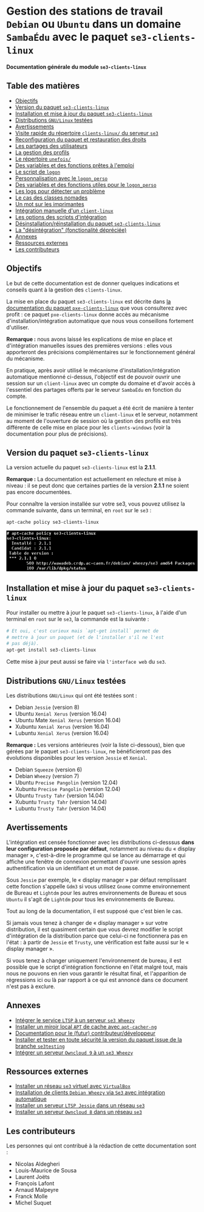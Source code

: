 # Gestion des stations de travail `Debian` ou `Ubuntu` dans un domaine `SambaÉdu` avec le paquet `se3-clients-linux`


**Documentation générale du module `se3-clients-linux`**


## Table des matières

* [Objectifs](#objectifs)
* [Version du paquet `se3-clients-linux`](#version-du-paquet-se3-clients-linux)
* [Installation et mise à jour du paquet `se3-clients-linux`](#installation-et-mise-à-jour-du-paquet-se3-clients-linux)
* [Distributions `GNU/Linux` testées](#distributions-gnulinux-test%C3%A9es)
* [Avertissements](#avertissements)
* [Visite rapide du répertoire `clients-linux/` du serveur `se3`](visite_rapide.md#visite-rapide-du-répertoire-clients-linux-du-serveur-se3)
* [Reconfiguration du paquet et restauration des droits](reconfiguration_restauration.md#reconfiguration-du-paquet-et-restauration-des-droits)
* [Les partages des utilisateurs](partages_utilisateurs.md#les-partages-des-utilisateurs)
* [La gestion des profils](gestion_profils.md#la-gestion-des-profils)
* [Le répertoire `unefois/`](repertoire_unefois.md#le-répertoire-unefois)
* [Des variables et des fonctions prêtes à l'emploi](variables_fonctions.md#des-variables-et-des-fonctions-prêtes-à-lemploi-pour-des-scripts)
* [Le script de `logon`](script_logon.md#le-script-de-logon)
* [Personnalisation avec le `logon_perso`](logon_perso.md#personnaliser-le-script-de-logon)
* [Des variables et des fonctions utiles pour le `logon_perso`](variables_fonctions_logon.md#quelques-variables-et-fonctions-prêtes-à-lemploi-pour-personnaliser-le-script-de-logon)
* [Les logs pour détecter un problème](logs_detecter_probleme.md#les-logs-pour-détecter-un-problème)
* [Le cas des classes nomades](classes_nomades.md#le-cas-des-classes-nomades)
* [Un mot sur les imprimantes](imprimantes.md#un-mot-sur-les-imprimantes)
* [Intégration manuelle d'un `client-linux`](impatients.md#intégration-manuelle-dun-client-linux)
* [Les options des scripts d'intégration](options_scripts.md#les-options-des-scripts-dintégration)
* [Désinstallation/réinstallation du paquet `se3-clients-linux`](desinstall_reinstall_paquet.md#désinstallationréinstallation-du-paquet-se3-clients-linux)
* [La "désintégration" (fonctionalité dépréciée)](desintegration.md#la-désintégration-dépréciée)
* [Annexes](#annexes)
* [Ressources externes](#ressources-externes)
* [Les contributeurs](#lescontributeurs)



## Objectifs

Le but de cette documentation est de donner quelques indications et conseils quant à la gestion des `clients-linux`.

La mise en place du paquet `se3-clients-linux` est décrite dans [la documentation du paquet `pxe-clients-linux`](../pxe-clients-linux/README.md#installation-de-clients-linux-debian-et-ubuntu-via-se3--intégration-automatique) que vous consulterez  avec profit : ce paquet `pxe-clients-linux` donne accès au mécanisme d'installation/intégration automatique
que nous vous conseillons fortement d'utiliser.

**Remarque :** nous avons laissé les explications de mise en place et d'intégration manuelles issues des premières versions : elles vous apporteront des précisions complémentaires sur le fonctionnement général du mécanisme.

En pratique, après avoir utilisé le mécanisme d'installation/intégration automatique mentionné ci-dessus, l'objectif est de pouvoir ouvrir une session
sur un `client-linux` avec un compte du domaine et d'avoir
accès à l'essentiel des partages offerts par le serveur
`SambaÉdu` en fonction du compte.

Le fonctionnement de l'ensemble du paquet a été écrit de
manière à tenter de minimiser le trafic réseau entre un
`client-linux` et le serveur, notamment au moment de
l'ouverture de session où la gestion des profils est très
différente de celle mise en place pour les `clients-windows`
(voir la documentation pour plus de précisions).


## Version du paquet `se3-clients-linux`

La version actuelle du paquet `se3-clients-linux` est la **2.1.1**.

**Remarque :** La documentation est actuellement en relecture et mise à niveau : il se peut donc que certaines parties de la version **2.1.1** ne soient pas encore documentées.

Pour connaître la version installée sur votre se3,
vous pouvez utilisez la commande suivante,
dans un terminal, en `root` sur le `se3` :
```sh
apt-cache policy se3-clients-linux
```
![policy_se3-clients-linux.png](../pxe-clients-linux/images/policy_se3-clients-linux.png)


## Installation et mise à jour du paquet `se3-clients-linux`

Pour installer ou mettre à jour le paquet `se3-clients-linux`,
à l'aide d'un terminal en `root` sur le `se3`,
la commande est la suivante :
```sh
# Et oui, c'est curieux mais `apt-get install` permet de
# mettre à jour un paquet (et de l'installer s'il ne l'est
# pas déjà).
apt-get install se3-clients-linux
```

Cette mise à jour peut aussi se faire via `l'interface web` du `se3`.


## Distributions `GNU/Linux` testées

Les distributions `GNU/Linux` qui ont été testées sont :

* Debian `Jessie` (version 8)
* Ubuntu `Xenial Xerus` (version 16.04)
* Ubuntu Mate `Xenial Xerus` (version 16.04)
* Xubuntu `Xenial Xerus` (version 16.04)
* Lubuntu `Xenial Xerus` (version 16.04)

**Remarque :** Les versions antérieures (voir la liste ci-dessous), bien que gérées par le paquet `se3-clients-linux`, ne bénéficieront pas des évolutions disponibles pour les version `Jessie` et `Xenial`.

* Debian `Squeeze` (version 6)
* Debian `Wheezy` (version 7)
* Ubuntu `Precise Pangolin` (version 12.04)
* Xubuntu `Precise Pangolin` (version 12.04)
* Ubuntu `Trusty Tahr` (version 14.04)
* Xubuntu `Trusty Tahr` (version 14.04)
* Lubuntu `Trusty Tahr` (version 14.04)


## Avertissements

L'intégration est censée fonctionner
avec les distributions ci-desssus **dans leur configuration
proposée par défaut**, notamment au niveau du « display
manager », c'est-à-dire le programme qui se lance au
démarrage et qui affiche une fenêtre de connexion permettant
d'ouvrir une session après authentification via un
identifiant et un mot de passe.

Sous `Jessie` par exemple,
le « display manager » par défaut remplissant cette fonction s'appelle
`Gdm3` si vous utilisez `Gnome` comme environnement de Bureau
et `Lightdm` pour les autres environnements de Bureau
et sous `Ubuntu`
il s'agit de `Lightdm` pour tous les environnements de Bureau.

Tout au long de la documentation, il est supposé que c'est bien le cas.

Si jamais vous tenez à changer de « display manager » sur
votre distribution, il est quasiment certain que vous devrez
modifier le script d'intégration de la distribution parce
que celui-ci ne fonctionnera pas en l'état : à partir de `Jessie`
et `Trusty`, une vérification est faite aussi sur le « display manager ».

Si vous tenez à changer uniquement l'environnement de bureau,
il est possible que le script d'intégration fonctionne en l'état
malgré tout, mais nous ne pouvons en rien vous garantir le
résultat final, et l'apparition de régressions ici ou là par
rapport à ce qui est annoncé dans ce document n'est pas à
exclure.


## Annexes

* [Intégrer le service `LTSP` à un serveur `se3 Wheezy`](ltsp.md#installation-du-service-ltsp---client-lourd-fat-client-sur-un-serveur-samba-edu-3)
* [Installer un miroir local `APT` de cache avec `apt-cacher-ng`](apt-cacher-ng.md#mise-en-place-dapt-cacher-ng)
* [Documentation pour le (futur) contributeur/développeur](../dev-clients-linux/README.md#documentation-pour-le-futur--contributeurdéveloppeur)
* [Installer et tester en toute sécurité la version du paquet issue de la branche `se3testing`](upgrade-via-se3testing.md#installer-et-tester-en-toute-sécurité-la-version-du-paquet-issue-de-la-branche-se3testing)
* [Intégrer un serveur `Owncloud 9` à un `se3 Wheezy`](owncloud.md#installation-downcloud-9-90-ou-91-sur-un-serveur-samba-edu-3)


## Ressources externes

* [Installer un réseau `se3` virtuel avec `VirtualBox`](http://wiki.dane.ac-versailles.fr/index.php?title=Installer_un_r%C3%A9seau_SE3_avec_VirtualBox)
* [Installation de clients `Debian Wheezy` via `Se3` avec intégration automatique](http://www-annexe.ac-rouen.fr/productions/tice/SE3_install_wheezy_pxe_web_gen_web/co/SE3_install_wheezy_pxe_web.html)
* [Installer un serveur `LTSP Jessie` dans un réseau `se3`](http://wiki.dane.ac-versailles.fr/index.php?title=Installer_un_serveur_de_clients_l%C3%A9gers_%28LTSP_sous_Debian_Jessie%29_dans_un_r%C3%A9seau_Se3)
* [Installer un serveur `Owncloud 8` dans un réseau `se3`](http://wiki.dane.ac-versailles.fr/index.php?title=Installer_un_serveur_owncloud_8_avec_l%27annuaire_du_se3)


## Les contributeurs

Les personnes qui ont contribué à la rédaction de cette documentation sont :

* Nicolas Aldegheri
* Louis-Maurice de Sousa
* Laurent Joëts
* François Lafont
* Arnaud Malpeyre
* Franck Molle
* Michel Suquet

